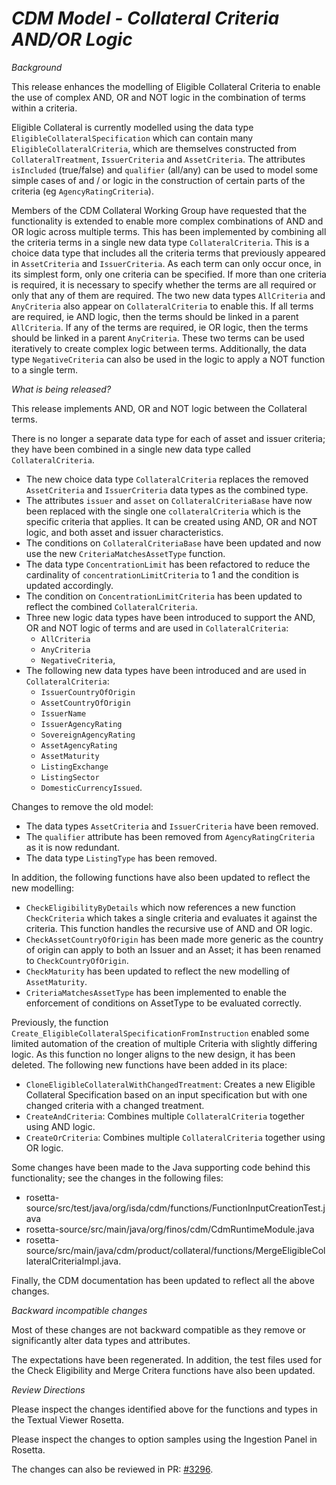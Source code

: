 # *CDM Model - Collateral Criteria AND/OR Logic*

_Background_

This release enhances the modelling of Eligible Collateral Criteria to enable the use of complex AND, OR and NOT logic in the combination of terms within a criteria.

Eligible Collateral is currently modelled using the data type `EligibleCollateralSpecification` which can contain many `EligibleCollateralCriteria`, which are themselves constructed from `CollateralTreatment`, `IssuerCriteria` and `AssetCriteria`.
The attributes `isIncluded` (true/false) and `qualifier` (all/any) can be used to model some simple cases of and / or logic in the construction of certain parts of the criteria (eg `AgencyRatingCriteria`).

Members of the CDM Collateral Working Group have requested that the functionality is extended to enable more complex combinations of AND and OR logic across multiple terms.  This has been implemented by combining all the criteria terms in a single new data type `CollateralCriteria`.  This is a choice data type that includes all the criteria terms that previously appeared in `AssetCriteria` and `IssuerCriteria`.  As each term can only occur once, in its simplest form, only one criteria can be specified.  If more than one criteria is required, it is necessary to specify whether the terms are all required or only that any of them are required.  The two new data types `AllCriteria` and `AnyCriteria` also appear on `CollateralCriteria` to enable this.  If all terms are required, ie AND logic, then the terms should be linked in a parent `AllCriteria`.  If any of the terms are required, ie OR logic, then the terms should be linked in a parent `AnyCriteria`.  These two terms can be used iteratively to create complex logic between terms.  Additionally, the data type `NegativeCriteria` can also be used in the logic to apply a NOT function to a single term.

_What is being released?_

This release implements AND, OR and NOT logic between the Collateral terms.

There is no longer a separate data type for each of asset and issuer criteria; they have been combined in a single new data type called `CollateralCriteria`.
- The new choice data type `CollateralCriteria` replaces the removed `AssetCriteria` and `IssuerCriteria` data types as the combined type.
- The attributes `issuer` and `asset` on `CollateralCriteriaBase` have now been replaced with the single one `collateralCriteria` which is the specific criteria that applies. It can be created using AND, OR and NOT logic, and both asset and issuer characteristics.
- The conditions on `CollateralCriteriaBase` have been updated and now use the new `CriteriaMatchesAssetType` function.
- The data type `ConcentrationLimit` has been refactored to reduce the cardinality of `concentrationLimitCriteria` to 1 and the condition is updated accordingly.
- The condition on `ConcentrationLimitCriteria` has been updated to reflect the combined `CollateralCriteria`.
- Three new logic data types have been introduced to support the AND, OR and NOT logic of terms and are used in `CollateralCriteria`:
  - `AllCriteria`
  - `AnyCriteria`
  - `NegativeCriteria`,
- The following new data types have been introduced and are used in `CollateralCriteria`:
  - `IssuerCountryOfOrigin`
  - `AssetCountryOfOrigin`
  - `IssuerName`
  - `IssuerAgencyRating`
  - `SovereignAgencyRating`
  - `AssetAgencyRating`
  - `AssetMaturity`
  - `ListingExchange`
  - `ListingSector`
  - `DomesticCurrencyIssued`.

Changes to remove the old model:
- The data types `AssetCriteria` and `IssuerCriteria` have been removed.
- The `qualifier` attribute has been removed from `AgencyRatingCriteria` as it is now redundant.
- The data type `ListingType` has been removed.

In addition, the following functions have also been updated to reflect the new modelling:
- `CheckEligibilityByDetails` which now references a new function `CheckCriteria` which takes a single criteria and evaluates it against the criteria. This function handles the recursive use of AND and OR logic.
- `CheckAssetCountryOfOrigin` has been made more generic as the country of origin can apply to both an Issuer and an Asset; it has been renamed to `CheckCountryOfOrigin`.
- `CheckMaturity` has been updated to reflect the new modelling of `AssetMaturity`.
- `CriteriaMatchesAssetType` has been implemented to enable the enforcement of conditions on AssetType to be evaluated correctly.

Previously, the function `Create_EligibleCollateralSpecificationFromInstruction` enabled some limited automation of the creation of multiple Criteria with slightly differing logic. As this function no longer aligns to the new design, it has been deleted.  The following new functions have been added in its place:

- `CloneEligibleCollateralWithChangedTreatment`:  Creates a new Eligible Collateral Specification based on an input specification but with one changed criteria with a changed treatment.
- `CreateAndCriteria`: Combines multiple `CollateralCriteria` together using AND logic.
- `CreateOrCriteria`: Combines multiple `CollateralCriteria` together using OR logic.

Some changes have been made to the Java supporting code behind this functionality; see the changes in the following files:
- rosetta-source/src/test/java/org/isda/cdm/functions/FunctionInputCreationTest.java
- rosetta-source/src/main/java/org/finos/cdm/CdmRuntimeModule.java
- rosetta-source/src/main/java/cdm/product/collateral/functions/MergeEligibleCollateralCriteriaImpl.java.

Finally, the CDM documentation has been updated to reflect all the above changes.

_Backward incompatible changes_

Most of these changes are not backward compatible as they remove or significantly alter data types and attributes.

The expectations have been regenerated.  In addition, the test files used for the Check Eligibility and Merge Critera functions have also been updated.

_Review Directions_

Please inspect the changes identified above for the functions and types in the Textual Viewer Rosetta.

Please inspect the changes to option samples using the Ingestion Panel in Rosetta.

The changes can also be reviewed in PR: [#3296](https://github.com/finos/common-domain-model/pull/3296).
